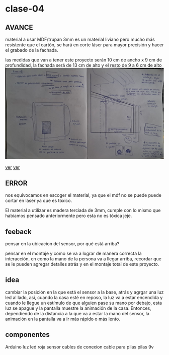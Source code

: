 # clase-04

## AVANCE

material a usar MDF/trupan 3mm es un material liviano pero mucho más resistente que el cartón, se hará en corte láser para mayor precisión y hacer el grabado de la fachada. 

las medidas que van a tener este proyecto serán 10 cm de ancho x 9 cm de profundidad, la fachada será de 13 cm de alto y el resto de 9 a 6 cm de alto ![ver imagen bocetos](./bitacora04.jpg)

[ver](planouu.pdf) [ver](cortelaser.ai) 


## ERROR 

nos equivocamos en escoger el material, ya que el mdf no se puede puede cortar en láser ya que es tóxico.

El material a utilizar es madera terciada de 3mm, cumple con lo mismo que habíamos pensado anteriormente pero esta no es tóxica jeje.

## feeback 

pensar en la ubicacion del sensor, por qué está arriba?

pensar en el montaje y como se va a lograr de manera correcta la interacción, en como la mano de la persona va a llegar arriba, recordar que se le pueden agregar detalles atrás y en el montaje total de este proyecto. 

## idea

cambiar la posición en la que está el sensor a la base, atrás y agrgar una luz led al lado, asi, cuando la casa esté en reposo, la luz va a estar encendida y cuando le llegue un estímulo de que alguien pase su mano por debajo, esta luz se apague y la pantalla muestre la animación de la casa. Entonces, dependiendo de la distancia a la que va a estar la mano del sensor, la animación en la pantalla va a ir más rápido o más lento.

## componentes

Arduino
luz led roja
sensor
cables de conexion
cable para pilas
pilas 9v


